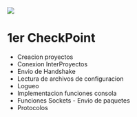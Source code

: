 <img src="https://regmedia.co.uk/2016/10/20/dirty_cow.jpg?x=648&y=348&crop=1">
<h1>1er CheckPoint</h1>
<ul>
  <li>Creacion proyectos</li>
  <li>Conexion InterProyectos</li>
  <li>Envio de Handshake</li>
  <li>Lectura de archivos de configuracion</li>
  <li>Logueo</li>
  <li>Implementacion funciones consola</li>
  <li>Funciones Sockets - Envio de paquetes</li>
  <li>Protocolos</li>
</ul>
